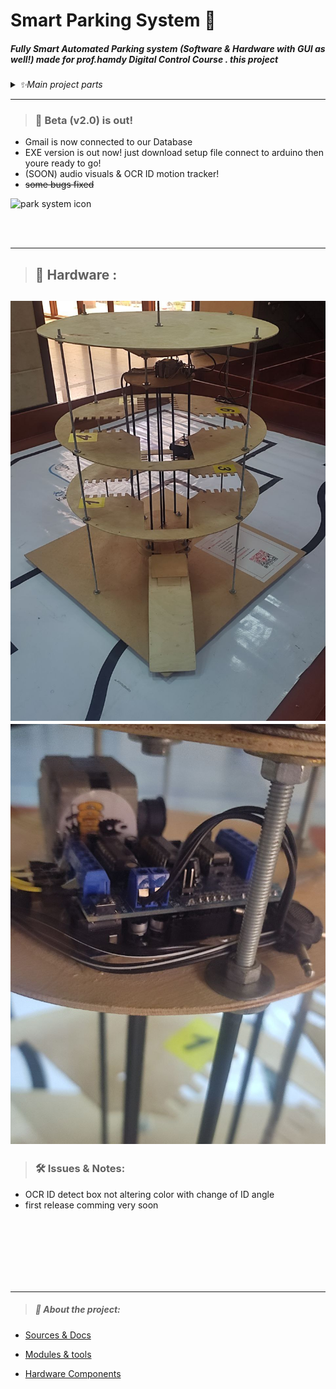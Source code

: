 # Smart Parking System 🚗

##### Fully Smart Automated Parking system  (Software & Hardware  with GUI as well!)  made for prof.hamdy Digital Control Course . this project 
<details>
<summary><em>  ✨Main project parts </em> </summary>
	
  1. _Hardware_  <sub> structure , motors , controller , pullies , belt , cables </sub>
  2. _CV_  
  3. _OCR_ 
  4. _Sqlite DB_ 
  5. _Arduino/python code_  
  6. _GUI tkinter code_

 </details> 
 
---

> ### 📣 Beta (v2.0) is out!
 * Gmail is now connected to our Database
 * EXE version is out now! just download setup file connect to arduino then youre ready to go!
 * (SOON) audio visuals & OCR ID motion tracker!
 * ~~some bugs fixed~~
 
![park system icon](icon_1.ico "icon") 

</br>
</br>


---
> ## 🔩 Hardware :
![full structure image]( docs/full_struct.jpg ) 
<br>
![controller image](docs/controller.jpg) 
---


> ###  🛠 Issues & Notes:
*  OCR ID detect box not altering color with change of ID angle
*  first release comming very soon

</br>
</br>
</br>
</br>
</br>
</br>


---


> ##### 🧾 About the project: 
  
  * [Sources & Docs](docs/sources&links.md)

  * [Modules & tools](imports&tools.md)

  * [Hardware Components](Hardware_components.md) 



